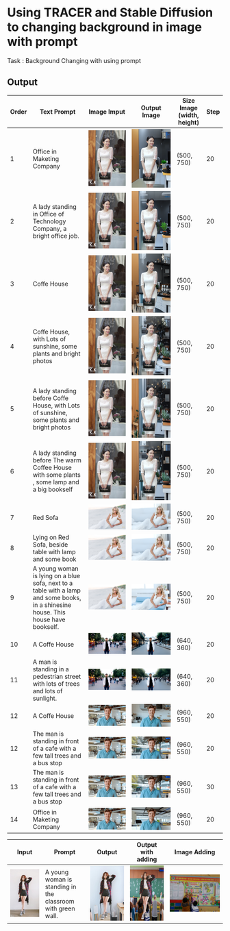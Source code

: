 # Using TRACER and Stable Diffusion to changing background in image with prompt

Task : Background Changing with using prompt

## Output

|Order | Text Prompt | Image Imput | Output Image | Size Image (width, height) | Step |
|------|-------------|-------------|--------------|------------|-------|
| 1 | Office in Maketing Company | ![Image](Image/Test1.jpg) | ![Image](Image/Test1Out.png)| (500, 750) | 20 |
| 2 | A lady standing in Office of Technology Company, a bright office job. | ![Image](Image/Test1.jpg) | ![Image](Image/Test1Out1.png)|  (500, 750) | 20 |
| 3 | Coffe House | ![Image](Image/Test1.jpg) | ![Image](Image/Test1Out2.png)| (500, 750) | 20 |
| 4 | Coffe House, with Lots of sunshine, some plants and bright photos | ![Image](Image/Test1.jpg) | ![Image](Image/Test1Out3.png)| (500, 750) | 20 |
| 5 | A lady standing before Coffe House, with Lots of sunshine, some plants and bright photos | ![Image](Image/Test1.jpg) | ![Image](Image/Test1Out4.png)| (500, 750) | 20 |
| 6 | A lady standing before The warm Coffee House with some plants , some lamp and a big bookself | ![Image](Image/Test1.jpg) | ![Image](Image/Test1Out5.png)| (500, 750) | 20 |
| 7 | Red Sofa | ![Image](Image/Test4.jpg) | ![Image](Image/Test4Out.png)| (500, 750) | 20 |
| 8 | Lying on Red Sofa, beside table with lamp and some book | ![Image](Image/Test4.jpg) | ![Image](Image/Test4Out1.png)| (500, 750) | 20 |
| 9 | A young woman is lying on a blue sofa, next to a table with a lamp and some books, in a shinesine house. This house have bookself. | ![Image](Image/Test4.jpg) | ![Image](Image/Test4Out2.png)| (500, 750) | 20 |
| 10 | A Coffe House | ![Image](Image/Test3.jpg) | ![Image](Image/Test3Out.png)| (640, 360) | 20 |
| 11 | A man is standing in a pedestrian street with lots of trees and lots of sunlight. | ![Image](Image/Test3.jpg) | ![Image](Image/Test3Out1.png)| (640, 360) | 20 |
| 12 | A Coffe House | ![Image](Image/Test2.png) | ![Image](Image/Test2OutOut.png)| (960, 550) | 20 |
| 12 | The man is standing in front of a cafe with a few tall trees and a bus stop | ![Image](Image/Test2.png) | ![Image](Image/Test2Out2.png)| (960, 550) | 20 |
| 13 | The man is standing in front of a cafe with a few tall trees and a bus stop | ![Image](Image/Test2.png) | ![Image](Image/Test2Out3.png)| (960, 550) | 30 |
| 14 | Office in Maketing Company | ![Image](Image/Test2.png) | ![Image](Image/Test2Out4.png)| (960, 550) | 20 |

|Input | Prompt | Output | Output with adding | Image Adding |
|------|-------------|-------------|----------|----------|
| ![Image](Image/test5.jpg)|A young woman is standing in the classroom with green wall.|![Image](Image/test5out2.jpeg) | ![Image](Image/addingadding.jpeg)|![Image](Image/addingadding.jpg)|
